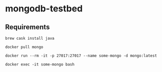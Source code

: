 # mongodb-testbed


## Requirements

```
brew cask install java

docker pull mongo

docker run --rm -it -p 27017:27017 --name some-mongo -d mongo:latest

docker exec -it some-mongo bash

```


